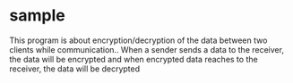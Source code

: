 # sample
This program is about encryption/decryption  of the data between two clients while communication.. When a sender sends a data to the receiver, the data will be encrypted and when encrypted data  reaches to the receiver, the data will be decrypted

